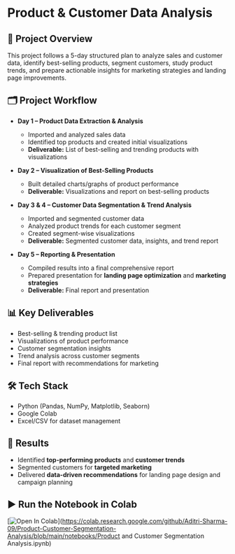 # Product & Customer Data Analysis

## 📌 Project Overview
This project follows a 5-day structured plan to analyze sales and customer data, identify best-selling products, segment customers, study product trends, and prepare actionable insights for marketing strategies and landing page improvements.  

## 🗂 Project Workflow
- **Day 1 – Product Data Extraction & Analysis**  
  - Imported and analyzed sales data  
  - Identified top products and created initial visualizations  
  - **Deliverable:** List of best-selling and trending products with visualizations  

- **Day 2 – Visualization of Best-Selling Products**  
  - Built detailed charts/graphs of product performance  
  - **Deliverable:** Visualizations and report on best-selling products  

- **Day 3 & 4 – Customer Data Segmentation & Trend Analysis**  
  - Imported and segmented customer data  
  - Analyzed product trends for each customer segment  
  - Created segment-wise visualizations  
  - **Deliverable:** Segmented customer data, insights, and trend report  

- **Day 5 – Reporting & Presentation**  
  - Compiled results into a final comprehensive report  
  - Prepared presentation for **landing page optimization** and **marketing strategies**  
  - **Deliverable:** Final report and presentation  

## 📊 Key Deliverables
- Best-selling & trending product list  
- Visualizations of product performance  
- Customer segmentation insights  
- Trend analysis across customer segments  
- Final report with recommendations for marketing  

## 🛠 Tech Stack
- Python (Pandas, NumPy, Matplotlib, Seaborn)  
- Google Colab  
- Excel/CSV for dataset management  

## 🚀 Results
- Identified **top-performing products** and **customer trends**  
- Segmented customers for **targeted marketing**  
- Delivered **data-driven recommendations** for landing page design and campaign planning  


## ▶️ Run the Notebook in Colab
[![Open In Colab](https://colab.research.google.com/assets/colab-badge.svg)](https://colab.research.google.com/github/Aditri-Sharma-09/Product-Customer-Segmentation-Analysis/blob/main/notebooks/Product and Customer Segmentation Analysis.ipynb)

